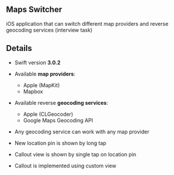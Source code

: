 ## Maps Switcher

iOS application that can switch different map providers and reverse geocoding services (interview task)

## Details

- Swift version **3.0.2**

- Available **map providers**:
  - Apple (MapKit)
  - Mapbox

- Available reverse **geocoding services**: 
  - Apple (CLGeocoder)
  - Google Maps Geocoding API

- Any geocoding service can work with any map provider

- New location pin is shown by long tap
- Callout view is shown by single tap on location pin

- Callout is implemented using custom view
